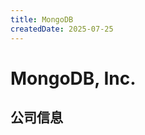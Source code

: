 ```yaml
---
title: MongoDB
createdDate: 2025-07-25
---
```


# MongoDB, Inc.

## 公司信息

<DirectHireCompanyTable state="new-york" city="new-york" companyJsonFileName="mongodb" />